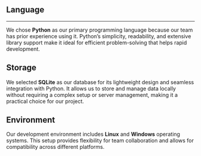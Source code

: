 ## Language 

 

------

We chose **Python** as our primary programming language because our team has prior experience using it. Python’s simplicity, readability, and extensive library support make it ideal for efficient problem-solving that helps rapid development.

 

## Storage 

 

We selected **SQLite** as our database for its lightweight design and seamless integration with Python. It allows us to store and manage data locally without requiring a complex setup or server management, making it a practical choice for our project. 

 

## Environment 

 

Our development environment includes **Linux** and **Windows** operating systems. This setup provides flexibility for team collaboration and allows for compatibility across different platforms.
